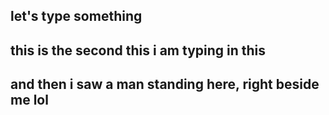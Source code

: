 ## let's type something     
## this is the second this i am typing in this
## and then i saw a man standing here, right beside me lol